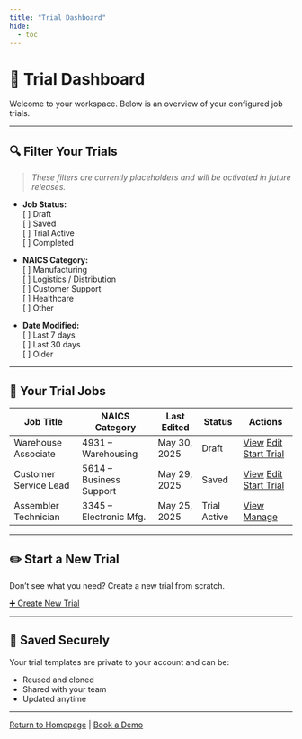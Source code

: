 ```yaml
---
title: "Trial Dashboard"
hide:
  - toc
---
```


# 🧪 Trial Dashboard

Welcome to your workspace. Below is an overview of your configured job trials.

---

## 🔍 Filter Your Trials

> *These filters are currently placeholders and will be activated in future releases.*

- **Job Status:**  
  [ ] Draft  
  [ ] Saved  
  [ ] Trial Active  
  [ ] Completed  

- **NAICS Category:**  
  [ ] Manufacturing  
  [ ] Logistics / Distribution  
  [ ] Customer Support  
  [ ] Healthcare  
  [ ] Other  

- **Date Modified:**  
  [ ] Last 7 days  
  [ ] Last 30 days  
  [ ] Older

---

## 📁 Your Trial Jobs

| Job Title             | NAICS Category         | Last Edited | Status      | Actions                          |
|-----------------------|------------------------|-------------|-------------|----------------------------------|
| Warehouse Associate   | 4931 – Warehousing     | May 30, 2025| Draft       | [View](#) [Edit](#) [Start Trial](#) |
| Customer Service Lead | 5614 – Business Support| May 29, 2025| Saved       | [View](#) [Edit](#) [Start Trial](#) |
| Assembler Technician  | 3345 – Electronic Mfg. | May 25, 2025| Trial Active| [View](#) [Manage](#)               |

---

## ✏️ Start a New Trial

Don’t see what you need? Create a new trial from scratch.

[➕ Create New Trial](naics-start.md)

---

## 🔐 Saved Securely

Your trial templates are private to your account and can be:

- Reused and cloned  
- Shared with your team  
- Updated anytime  

---

[Return to Homepage](index.md) | [Book a Demo](contact.md)
